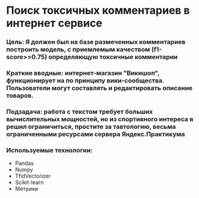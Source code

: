 # Поиск токсичных комментариев в интернет сервисе
### Цель: Я должен был на базе размеченных комментариев построить модель, с приемлемым качеством (f1-score>=0.75) определяющую токсичные комментарии
### Краткие вводные: интернет-магазин "Викишоп", функционирует на по принципу вики-сообщества. Пользователи могут составлять и редактировать описание товаров.
### Подзадача: работа с текстом требует больших вычислительных мощностей, но из спортивного интереса я решил ограничиться, простите за тавтологию, весьма ограниченными ресурсами сервера Яндекс.Практикума
### Используемые технологии: 
+ Pandas
+ Numpy
+ TfidVectorizer
+ Scikit-learn
+ Метрики
